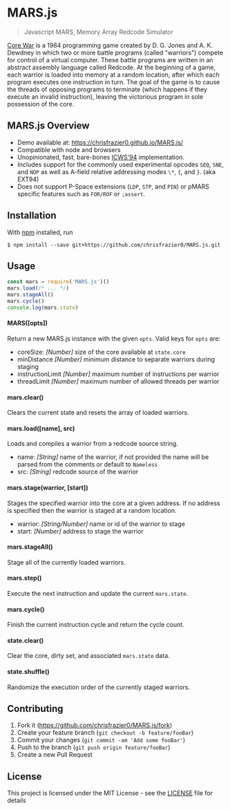 # MARS.js
> Javascript MARS, Memory Array Redcode Simulator

[Core War][1] is a 1984 programming game created by D. G. Jones and A. K.
Dewdney in which two or more battle programs (called "warriors") compete for
control of a virtual computer. These battle programs are written in an abstract
assembly language called Redcode. At the beginning of a game, each warrior is
loaded into memory at a random location, after which each program executes one
instruction in turn. The goal of the game is to cause the threads of opposing
programs to terminate (which happens if they execute an invalid instruction),
leaving the victorious program in sole possession of the core.


## MARS.js Overview

- Demo available at: <https://chrisfrazier0.github.io/MARS.js/>
- Compatible with node and browsers
- Unopinionated, fast, bare-bones [ICWS'94][2] implementation.
- Includes support for the commonly used experimental opcodes `SEQ`, `SNE`, and
  `NOP` as well as A-field relative addressing modes `\*`, `{`, and `}`. (aka EXT94)
- Does not support P-Space extensions (`LDP`, `STP`, and `PIN`) or pMARS specific
  features such as `FOR/ROF` or `;assert`.


## Installation

With [npm][3] installed, run
```
$ npm install --save git+https://github.com/chrisfrazier0/MARS.js.git
```


## Usage

```js
const mars = require('MARS.js')()
mars.load(/* ... */)
mars.stageAll()
mars.cycle()
console.log(mars.state)
```

#### MARS([opts])
Return a new MARS.js instance with the given `opts`. Valid keys for `opts` are:
- coreSize: *[Number]* size of the core available at `state.core`
- minDistance *[Number]* minimum distance to separate warriors during staging
- instructionLimit *[Number]* maximum number of instructions per warrior
- threadLimit *[Number]* maximum number of allowed threads per warrior

#### mars.clear()
Clears the current state and resets the array of loaded warriors.

#### mars.load([name], src)
Loads and compiles a warrior from a redcode source string.
- name: *[String]* name of the warrior, if not provided the name will be parsed
  from the comments or default to `Nameless`
- src: *[String]* redcode source of the warrior

#### mars.stage(warrior, [start])
Stages the specified warrior into the core at a given address. If no address is
specified then the warrior is staged at a random location.
- warrior: *[String/Number]* name or id of the warrior to stage
- start: *[Number]* address to stage the warrior

#### mars.stageAll()
Stage all of the currently loaded warriors.

#### mars.step()
Execute the next instruction and update the current `mars.state`.

#### mars.cycle()
Finish the current instruction cycle and return the cycle count.

#### state.clear()
Clear the core, dirty set, and associated `mars.state` data.

#### state.shuffle()
Randomize the execution order of the currently staged warriors.


## Contributing

1. Fork it (<https://github.com/chrisfrazier0/MARS.js/fork>)
2. Create your feature branch (`git checkout -b feature/fooBar`)
3. Commit your changes (`git commit -am 'Add some fooBar'`)
4. Push to the branch (`git push origin feature/fooBar`)
5. Create a new Pull Request


## License

This project is licensed under the MIT License - see the [LICENSE](LICENSE) file for details


[1]: https://en.wikipedia.org/wiki/Core_War
[2]: http://corewar.co.uk/standards/icws94.htm
[3]: https://npmjs.org/
